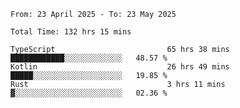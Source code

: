 <!--START_SECTION:waka-->

```abap
From: 23 April 2025 - To: 23 May 2025

Total Time: 132 hrs 15 mins

TypeScript                         65 hrs 38 mins  ████████████░░░░░░░░░░░░░   48.57 %
Kotlin                             26 hrs 49 mins  █████░░░░░░░░░░░░░░░░░░░░   19.85 %
Rust                               3 hrs 11 mins   ▓░░░░░░░░░░░░░░░░░░░░░░░░   02.36 %
```

<!--END_SECTION:waka-->
